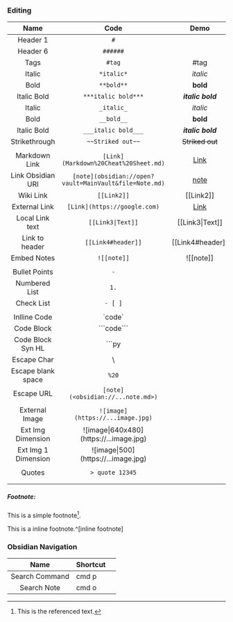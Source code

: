 ### Editing
|        Name         |                          Code                          |                         Demo                         | Shortcut |     |
| :-----------------: | :----------------------------------------------------: | :--------------------------------------------------: | -------- | --- |
|      Header 1       |                          `#`                           |                                                      |          |     |
|      Header 6       |                        `######`                        |                                                      |          |     |
|        Tags         |                         `#tag`                         |                         #tag                         |          |     |
|       Italic        |                       `*italic*`                       |                     *italic*<br>                     | cmd i    |     |
|        Bold         |                       `**bold**`                       |                       **bold**                       | cmd b    |     |
|     Italic Bold     |                  `***italic bold***`                   |                  ***italic bold***                   |          |     |
|       Italic        |                       `_italic_`                       |                       _italic_                       | cmd i    |     |
|        Bold         |                       `__bold__`                       |                       __bold__                       | cmd b    |     |
|     Italic Bold     |                  `___italic bold___`                   |                  ___italic bold___                   |          |     |
|    Strikethrough    |                   `~~Striked out~~`                    |                   ~~Striked out~~                    |          |     |
|                     |                                                        |                                                      |          |     |
|    Markdown Link    |         `[Link](Markdown%20Cheat%20Sheet.md)`          |         [Link](Markdown%20Cheat%20Sheet.md)          | cmd k    |     |
|  Link Obsidian URI  | `[note](obsidian://open?vault=MainVault&file=Note.md)` | [note](obsidian://open?vault=MainVault&file=Note.md) |          |     |
|      Wiki Link      |                      `[[Link2]]`                       |                      [[Link2]]                       |          |     |
|    External Link    |              `[Link](https://google.com)`              |              [Link](https://google.com)              |          |     |
|   Local Link text   |                   `[[Link3\|Text]]`                    |                   [[Link3\|Text]]                    |          |     |
|   Link to header    |                   `[[Link4#header]]`                   |                   [[Link4#header]]                   |          |     |
|     Embed Notes     |                      `![[note]]`                       |                      ![[note]]                       |          |     |
|                     |                                                        |                                                      |          |     |
|    Bullet Points    |                          `-`                           |                                                      |          |     |
|    Numbered List    |                          `1.`                          |                                                      |          |     |
|     Check List      |                        `- [ ]`                         |                                                      |          |     |
|                     |                                                        |                                                      |          |     |
|    Inlline Code     |                        \`code`                         |                                                      |          |     |
|     Code Block      |                      \```code```                       |                                                      |          |     |
|  Code Block Syn HL  |                         \```py                         |                                                      |          |     |
|     Escape Char     |                           \                            |                                                      |          |     |
| Escape blank space  |                         `%20`                          |                                                      |          |     |
|     Escape URL      |           `[note](<obsidian://...note.md>)`            |                                                      |          |     |
|                     |                                                        |                                                      |          |     |
|   External Image    |            `![image](https://...image.jpg)`            |                                                      |          |     |
|  Ext Img Dimension  |       \!\[image\|640x480](https://...image.jpg)        |                                                      |          |     |
| Ext Img 1 Dimension |         \!\[image\|500](https://...image.jpg)          |                                                      |          |     |
|                     |                                                        |                                                      |          |     |
|       Quotes        |                    `> quote 12345`                     |                                                      |          |     |
|                     |                                                        |                                                      |          |     |
|                     |                                                        |                                                      |          |     |

##### Footnote:
This is a simple footnote[^1].

[^1]: This is the referenced text. 
[^2]: Add 2 spaces at the start of each new line.
  So you can write multiple lines.
[^note]: Named footnotes still appear as numbers, but can make it easier to identify and link references.

This is a inline footnote.^[inline footnote]

### Obsidian Navigation
|      Name      | Shortcut |     |
|:--------------:| -------- | --- |
| Search Command | cmd p    |     |
|  Search Note   | cmd o    |     |
